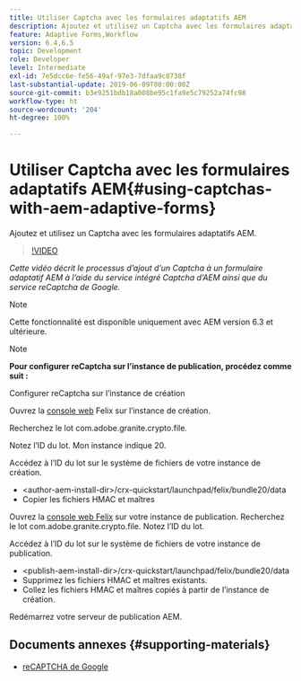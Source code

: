 ```yaml
---
title: Utiliser Captcha avec les formulaires adaptatifs AEM
description: Ajoutez et utilisez un Captcha avec les formulaires adaptatifs AEM.
feature: Adaptive Forms,Workflow
version: 6.4,6.5
topic: Development
role: Developer
level: Intermediate
exl-id: 7e5dcc6e-fe56-49af-97e3-7dfaa9c8738f
last-substantial-update: 2019-06-09T00:00:00Z
source-git-commit: b3e9251bdb18a008be95c1fa9e5c79252a74fc98
workflow-type: ht
source-wordcount: '204'
ht-degree: 100%

---
```


# Utiliser Captcha avec les formulaires adaptatifs AEM{#using-captchas-with-aem-adaptive-forms}

Ajoutez et utilisez un Captcha avec les formulaires adaptatifs AEM.

>[!VIDEO](https://video.tv.adobe.com/v/18336?quality=12&learn=on)

*Cette vidéo décrit le processus d’ajout d’un Captcha à un formulaire adaptatif AEM à l’aide du service intégré Captcha d’AEM ainsi que du service reCaptcha de Google.*

>[!NOTE]
>
>Cette fonctionnalité est disponible uniquement avec AEM version 6.3 et ultérieure.

>[!NOTE]
>
>**Pour configurer reCaptcha sur l’instance de publication, procédez comme suit :**
>
>Configurer reCaptcha sur l’instance de création
>
>Ouvrez la [console web](http://localhost:4502/system/console/bundles) Felix sur l’instance de création.
>
>Recherchez le lot com.adobe.granite.crypto.file.
>
>Notez l’ID du lot. Mon instance indique 20.
>
>Accédez à l’ID du lot sur le système de fichiers de votre instance de création.
>
>* &lt;author-aem-install-dir>/crx-quickstart/launchpad/felix/bundle20/data
>* Copier les fichiers HMAC et maîtres
>
>Ouvrez la [console web Felix](http://localhost:4502/system/console/bundles) sur votre instance de publication. Recherchez le lot com.adobe.granite.crypto.file. Notez l’ID du lot.
>
>Accédez à l’ID du lot sur le système de fichiers de votre instance de publication.
>
* &lt;publish-aem-install-dir>/crx-quickstart/launchpad/felix/bundle20/data
* Supprimez les fichiers HMAC et maîtres existants.
* Collez les fichiers HMAC et maîtres copiés à partir de l’instance de création.
>
Redémarrez votre serveur de publication AEM.

## Documents annexes {#supporting-materials}

* [reCAPTCHA de Google](https://www.google.com/recaptcha)
